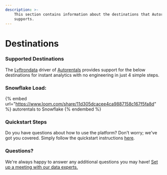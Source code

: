 ```yaml
---
description: >-
    This section contains information about the destinations that Autorentals
    supports.
---
```


# Destinations

### Supported Destinations

The [Lyftrondata](https://www.lyftrondata.com/) driver of [Autorentals](https://www.lyftrondata.com/integration/autorentals/) provides support for the below destinations for instant analytics with no engineering in just 4 simple steps.

### Snowflake Load:

{% embed url="https://www.loom.com/share/11d305dcacee4ca9887158c167f5fa8d" %}
autorentals to Snowflake
{% endembed %}

### Quickstart Steps

Do you have questions about how to use the platform? Don't worry; we've got you covered. Simply follow the quickstart instructions [here](../../../quickstart-steps.md).

### Questions? <a href="#questions" id="questions"></a>

We're always happy to answer any additional questions you may have! [Set up a meeting with our data experts.](https://www.lyftrondata.com/book-a-meeting/)
